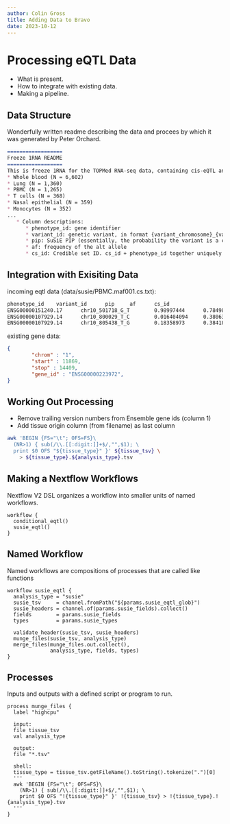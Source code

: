 ```yaml
---
author: Colin Gross
title: Adding Data to Bravo
date: 2023-10-12
---
```


# Processing eQTL Data
- What is present.
- How to integrate with existing data.
- Making a pipeline.

## Data Structure
Wonderfully written readme describing the data and procees by which it was generated by Peter Orchard.

```md
==================
Freeze 1RNA README
==================
This is freeze 1RNA for the TOPMed RNA-seq data, containing cis-eQTL analysis results for six tissues:
* Whole blood (N = 6,602)
* Lung (N = 1,360)
* PBMC (N = 1,265)
* T cells (N = 368)
* Nasal epithelial (N = 359)
* Monocytes (N = 352)
...
   * Column descriptions:
      * phenotype_id: gene identifier
      * variant_id: genetic variant, in format {variant_chromosome}_{variant_position}_{variant_ref_allele}_{variant_alt_allele}
      * pip: SuSiE PIP (essentially, the probability the variant is a causal one for this eQTL signal)
      * af: frequency of the alt allele
      * cs_id: Credible set ID. cs_id + phenotype_id together uniquely identify a credible set. A credible set containing more than one genetic variant will span more than one line.
```

## Integration with Exisiting Data

incoming eqtl data (data/susie/PBMC.maf001.cs.txt):
```txt
phenotype_id    variant_id      pip     af      cs_id
ENSG00000151240.17      chr10_501718_G_T        0.98997444      0.78498024      1
ENSG00000107929.14      chr10_800029_T_C        0.016404094     0.3806324       1
ENSG00000107929.14      chr10_805438_T_G        0.18358973      0.38418972      1
```

existing gene data:
```json
{
        "chrom" : "1",
        "start" : 11869,
        "stop" : 14409,
        "gene_id" : "ENSG00000223972",
}

```

## Working Out Processing
- Remove trailing version numbers from Ensemble gene ids (column 1)
- Add tissue origin column (from filename) as last column

```sh
awk 'BEGIN {FS="\t"; OFS=FS}\
  (NR>1) { sub(/\\.[[:digit:]]+$/,"",$1); \
  print $0 OFS "${tissue_type}" }' ${tissue_tsv} \
    > ${tissue_type}.${analysis_type}.tsv
```

## Making a Nextflow Workflows
Nextflow V2 DSL organizes a workflow into smaller units of named workflows.

```nf
workflow {
  conditional_eqtl()
  susie_eqtl()
}
```

## Named Workflow
Named workflows are compositions of processes that are called like functions

```nf
workflow susie_eqtl {
  analysis_type = "susie"
  susie_tsv     = channel.fromPath("${params.susie_eqtl_glob}")
  susie_headers = channel.of(params.susie_fields).collect()
  fields        = params.susie_fields
  types         = params.susie_types

  validate_header(susie_tsv, susie_headers)
  munge_files(susie_tsv, analysis_type)
  merge_files(munge_files.out.collect(), 
              analysis_type, fields, types)
}
```

## Processes
Inputs and outputs with a defined script or program to run.

```nf
process munge_files {
  label "highcpu"

  input:
  file tissue_tsv
  val analysis_type

  output:
  file "*.tsv"

  shell:
  tissue_type = tissue_tsv.getFileName().toString().tokenize(".")[0]
  '''
  awk 'BEGIN {FS="\t"; OFS=FS}\
    (NR>1) { sub(/\\.[[:digit:]]+$/,"",$1); \
    print $0 OFS "!{tissue_type}" }' !{tissue_tsv} > !{tissue_type}.!{analysis_type}.tsv
  '''
}

```
